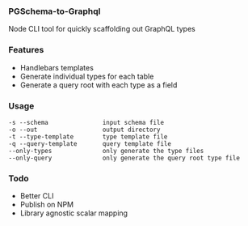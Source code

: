 ### PGSchema-to-Graphql

Node CLI tool for quickly scaffolding out GraphQL types

### Features

- Handlebars templates
- Generate individual types for each table
- Generate a query root with each type as a field

### Usage

```
-s --schema               input schema file
-o --out                  output directory
-t --type-template        type template file
-q --query-template       query template file
--only-types              only generate the type files
--only-query              only generate the query root type file
```

### Todo

- Better CLI
- Publish on NPM
- Library agnostic scalar mapping
